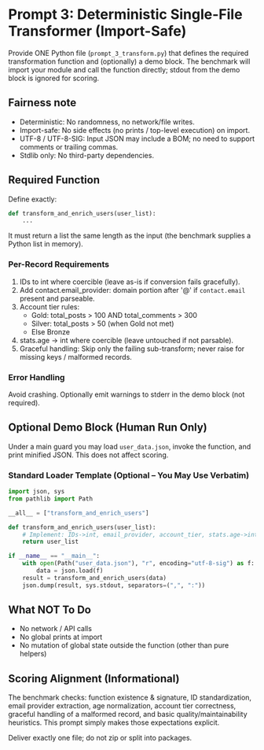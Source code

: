 # Prompt 3: Deterministic Single-File Transformer (Import-Safe)

Provide ONE Python file (`prompt_3_transform.py`) that defines the required transformation function and (optionally) a demo block. The benchmark will import your module and call the function directly; stdout from the demo block is ignored for scoring.

## Fairness note

* Deterministic: No randomness, no network/file writes.
* Import-safe: No side effects (no prints / top-level execution) on import.
* UTF-8 / UTF-8-SIG: Input JSON may include a BOM; no need to support comments or trailing commas.
* Stdlib only: No third-party dependencies.

## Required Function

Define exactly:

```python
def transform_and_enrich_users(user_list):
    ...
```

It must return a list the same length as the input (the benchmark supplies a Python list in memory).

### Per-Record Requirements

1. IDs to int where coercible (leave as-is if conversion fails gracefully).
2. Add contact.email_provider: domain portion after '@' if `contact.email` present and parseable.
3. Account tier rules:
   * Gold: total_posts > 100 AND total_comments > 300
   * Silver: total_posts > 50 (when Gold not met)
   * Else Bronze
4. stats.age -> int where coercible (leave untouched if not parsable).
5. Graceful handling: Skip only the failing sub-transform; never raise for missing keys / malformed records.

### Error Handling

Avoid crashing. Optionally emit warnings to stderr in the demo block (not required).

## Optional Demo Block (Human Run Only)

Under a main guard you may load `user_data.json`, invoke the function, and print minified JSON. This does not affect scoring.

### Standard Loader Template (Optional – You May Use Verbatim)

```python
import json, sys
from pathlib import Path

__all__ = ["transform_and_enrich_users"]

def transform_and_enrich_users(user_list):
    # Implement: IDs->int, email_provider, account_tier, stats.age->int, graceful skips
    return user_list

if __name__ == "__main__":
    with open(Path("user_data.json"), "r", encoding="utf-8-sig") as f:
        data = json.load(f)
    result = transform_and_enrich_users(data)
    json.dump(result, sys.stdout, separators=(",", ":"))
```

## What NOT To Do

* No network / API calls
* No global prints at import
* No mutation of global state outside the function (other than pure helpers)

## Scoring Alignment (Informational)

The benchmark checks: function existence & signature, ID standardization, email provider extraction, age normalization, account tier correctness, graceful handling of a malformed record, and basic quality/maintainability heuristics. This prompt simply makes those expectations explicit.

Deliver exactly one file; do not zip or split into packages.
